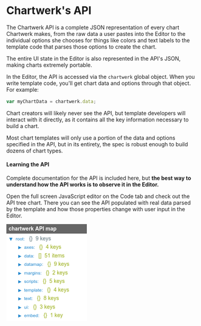 # Chartwerk's API

The Chartwerk API is a complete JSON representation of every chart  Chartwerk makes, from the raw data a user pastes into the Editor to the individual options she chooses for things like colors and text labels to the template code that parses those options to create the chart.

The entire UI state in the Editor is also represented in the API's JSON, making charts extremely portable.

In the Editor, the API is accessed via the `chartwerk` global object. When you write template code, you'll get chart data and options through that object. For example:

```javascript
var myChartData = chartwerk.data;
```

Chart creators will likely never see the API, but template developers will interact with it directly, as it contains all the key information necessary to build a chart.

Most chart templates will only use a portion of the data and options specified in the API, but in its entirety, the spec is robust enough to build dozens of chart types.

#### Learning the API

Complete documentation for the API is included here, but **the best way to understand how the API works is to observe it in the Editor.**

Open the full screen JavaScript editor on the Code tab and check out the API tree chart. There you can see the API populated with real data parsed by the template and how those properties change with user input in the Editor.

<img src="img/screenshots/api_tree.png" class="screenshot" />
